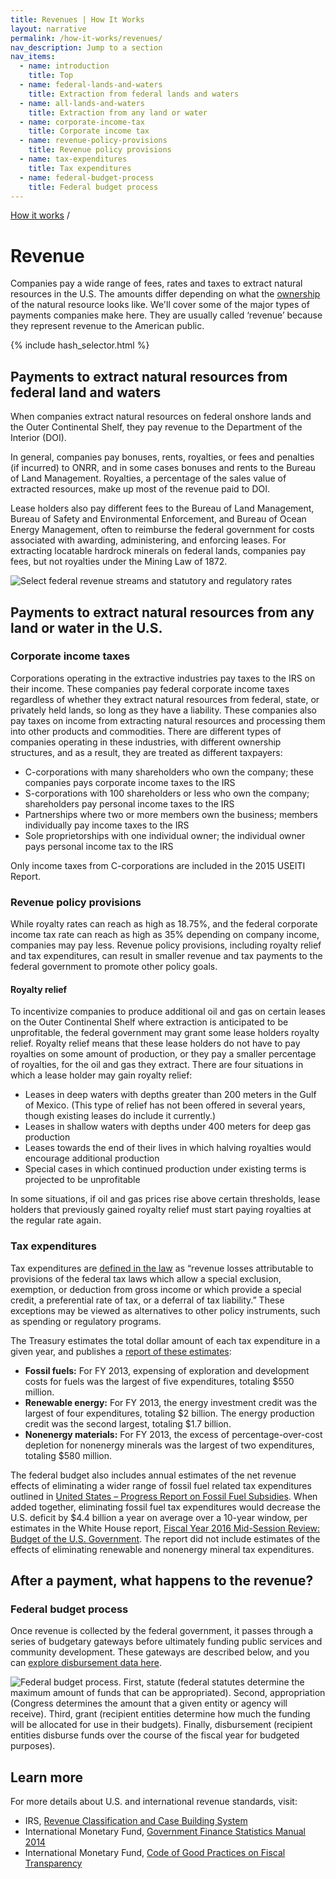 ```yaml
---
title: Revenues | How It Works
layout: narrative
permalink: /how-it-works/revenues/
nav_description: Jump to a section
nav_items:
  - name: introduction
    title: Top
  - name: federal-lands-and-waters
    title: Extraction from federal lands and waters
  - name: all-lands-and-waters
    title: Extraction from any land or water
  - name: corporate-income-tax
    title: Corporate income tax
  - name: revenue-policy-provisions
    title: Revenue policy provisions
  - name: tax-expenditures
    title: Tax expenditures
  - name: federal-budget-process
    title: Federal budget process
---
```


<div>
  <a class="revenues_subpage-breadcrumb" href="{{ site.baseurl }}/how-it-works/">How it works</a>
  /
</div>
<h1 id="introduction" data-nav-header="introduction">Revenue</h1>

<p class="case_studies_intro-para">Companies pay a wide range of fees, rates and taxes to extract natural resources in the U.S. The amounts differ depending on what the <a href="{{ site.baseurl }}/how-it-works/ownership/">ownership</a> of the natural resource looks like. We'll cover some of the major types of payments companies make here. They are usually called &#8216;revenue&#8217; because they represent revenue to the American public.</p>

<nav class="hash_selector">
  {% include hash_selector.html %}
</nav>

<h2 id="federal-lands-and-waters" data-nav-header="federal-lands-and-waters">Payments to extract natural resources from federal land and waters</h2>

<p>When companies extract natural resources on federal onshore lands and the Outer Continental Shelf, they pay revenue to the Department of the Interior (DOI).</p>
<p>In general, companies pay bonuses, rents, royalties, or fees and penalties (if incurred) to ONRR, and in some cases bonuses and rents to the Bureau of Land Management. Royalties, a percentage of the sales value of extracted resources, make up most of the revenue paid to DOI.</p>

<p>Lease holders also pay different fees to the Bureau of Land Management, Bureau of Safety and Environmental Enforcement, and Bureau of Ocean Energy Management, often to reimburse the federal government for costs associated with awarding, administering, and enforcing leases. For extracting locatable hardrock minerals on federal lands, companies pay fees, but not royalties under the Mining Law of 1872.</p>

<img src="{{site.baseurl}}/img/revenue-streams-chart.png" alt="Select federal revenue streams and statutory and regulatory rates" class="article_img-100 u-margin-top">

<h2 id="all-lands-and-waters" data-nav-header="all-lands-and-waters">Payments to extract natural resources from any land or water in the U.S.</h2>

<h3 id="corporate-income-tax" data-nav-header="corporate-income-tax">Corporate income taxes</h3>

<p>Corporations operating in the extractive industries pay taxes to the IRS on their income. These companies pay federal corporate income taxes regardless of whether they extract natural resources from federal, state, or privately held lands, so long as they have a liability. These companies also pay taxes on income from extracting natural resources and processing them into other products and commodities. There are different types of companies operating in these industries, with different ownership structures, and as a result, they are treated as different taxpayers:</p>

<ul class="list-bullet">
  <li>C-corporations with many shareholders who own the company; these companies pays corporate income taxes to the IRS</li>
  <li>S-corporations with 100 shareholders or less who own the company; shareholders pay personal income taxes to the IRS</li>
  <li>Partnerships where two or more members own the business; members individually pay income taxes to the IRS</li>
  <li>Sole proprietorships with one individual owner; the individual owner pays personal income tax to the IRS</li>
</ul>

<p>Only income taxes from C-corporations are included in the 2015 USEITI Report.</p>

<h3 id="revenue-policy-provisions" data-nav-header="revenue-policy-provisions">Revenue policy provisions</h3>

<p>While royalty rates can reach as high as 18.75%, and the federal corporate income tax rate can reach as high as 35% depending on company income, companies may pay less. Revenue policy provisions, including royalty relief and tax expenditures, can result in smaller revenue and tax payments to the federal government to promote other policy goals.</p>

<h4>Royalty relief</h4>

<p>To incentivize companies to produce additional oil and gas on certain leases on the Outer Continental Shelf where extraction is anticipated to be unprofitable, the federal government may grant some lease holders royalty relief. Royalty relief means that these lease holders do not have to pay royalties on some amount of production, or they pay a smaller percentage of royalties, for the oil and gas they extract. There are four situations in which a lease holder may gain royalty relief:</p>

<ul class="list-bullet">
  <li>Leases in deep waters with depths greater than 200 meters in the Gulf of Mexico. (This type of relief has not been offered in several years, though existing leases do include it currently.)</li>
  <li>Leases in shallow waters with depths under 400 meters for deep gas production</li>
  <li>Leases towards the end of their lives in which halving royalties would encourage additional production</li>
  <li>Special cases in which continued production under existing terms is projected to be unprofitable</li>
</ul>

<p>In some situations, if oil and gas prices rise above certain thresholds, lease holders that previously gained royalty relief must start paying royalties at the regular rate again.</p>

<h3 id="tax-expenditures" data-nav-header="tax-expenditures">Tax expenditures</h3>

<p>Tax expenditures are <a href="https://www.treasury.gov/resource-center/tax-policy/Documents/Tax-Expenditures-FY2017-Revised.pdf">defined in the law</a> as “revenue losses attributable to provisions of the federal tax laws which allow a special exclusion, exemption, or deduction from gross income or which provide a special credit, a preferential rate of tax, or a deferral of tax liability.” These exceptions may be viewed as alternatives to other policy instruments, such as spending or regulatory programs.</p>

<p>The Treasury estimates the total dollar amount of each tax expenditure in a given year, and publishes a <a href="https://www.treasury.gov/resource-center/tax-policy/Documents/Tax-Expenditures-FY2015.pdf">report of these estimates</a>:</p>

<ul class="list-bullet">
  <li><strong>Fossil fuels:</strong> For FY 2013, expensing of exploration and development costs for fuels was the largest of five expenditures, totaling $550 million.</li>
  <li><strong>Renewable energy:</strong> For FY 2013, the energy investment credit was the largest of four expenditures, totaling $2 billion. The energy production credit was the second largest, totaling $1.7 billion.</li>
  <li><strong>Nonenergy materials:</strong> For FY 2013, the excess of percentage-over-cost depletion for nonenergy minerals was the largest of two expenditures, totaling $580 million.</li>
</ul>

<p>The federal budget also includes annual estimates of the net revenue effects of eliminating a wider range of fossil fuel related tax expenditures outlined in <a href="https://www.treasury.gov/open/Documents/USA%20FFSR%20progress%20report%20to%20G20%202014%20Final.pdf">United States – Progress Report on Fossil Fuel Subsidies</a>. When added together, eliminating fossil fuel tax expenditures would decrease the U.S. deficit by $4.4 billion a year on average over a 10-year window, per estimates in the White House report, <a href="https://www.whitehouse.gov/sites/default/files/omb/budget/fy2016/assets/16msr.pdf">Fiscal Year 2016 Mid-Session Review: Budget of the U.S. Government</a>. The report did not include estimates of the effects of eliminating renewable and nonenergy mineral tax expenditures.</p>

<h2>After a payment, what happens to the revenue?</h2>

<h3 id="federal-budget-process" data-nav-header="federal-budget-process">Federal budget process</h3>

<p>Once revenue is collected by the federal government, it passes through a series of budgetary gateways before ultimately funding public services and community development. These gateways are described below, and you can <a href="{{ site.baseurl }}/explore/disbursements/">explore disbursement data here</a>.</p>

<img src="{{site.baseurl}}/img/federal-budget-process.png" alt="Federal budget process. First, statute (federal statutes determine the maximum amount of funds that can be appropriated). Second, appropriation (Congress determines the amount that a given entity or agency will receive). Third, grant (recipient entities determine how much the funding will be allocated for use in their budgets). Finally, disbursement (recipient entities disburse funds over the course of the fiscal year for budgeted purposes)." class="article_img-80 u-margin-top">

<h2>Learn more</h2>

<p>For more details about U.S. and international revenue standards, visit:</p>

<ul class="list-bullet">
  <li>IRS, <a href="http://www.irs.gov/irm/part4/irm_04-001-005.html">Revenue Classification and Case Building System</a></li>
  <li>International Monetary Fund, <a href="http://www.imf.org/external/np/sta/gfsm/">Government Finance Statistics Manual 2014</a></li>
  <li>International Monetary Fund, <a href="https://www.imf.org/external/np/fad/trans/code.htm">Code of Good Practices on Fiscal Transparency</a></li>
</ul>
